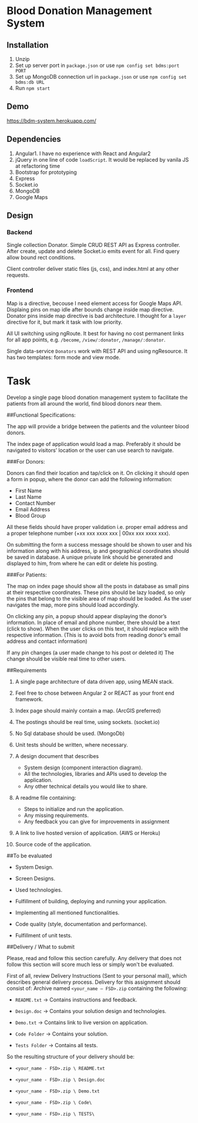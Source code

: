 # Blood Donation Management System

## Installation

1. Unzip
2. Set up server port in `package.json` or use `npm config set bdms:port PORT`
3. Set up MongoDB connection url in `package.json` or use `npm config set bdms:db URL`
4. Run `npm start`

## Demo
 
https://bdm-system.herokuapp.com/

## Dependencies

1. Angular1. I have no experience with React and Angular2
2. jQuery in one line of code `loadScript`. It would be replaced by vanila JS at refactoring time
3. Bootstrap for prototyping
4. Express
5. Socket.io
6. MongoDB
7. Google Maps

## Design

### Backend

Single collection Donator. Simple CRUD REST API as Express controller. After create, update and delete Socket.io emits event for all. Find query allow bound rect conditions.

Client controller deliver static files (js, css), and index.html at any other requests.

### Frontend

Map is a directive, becouse I need element access for Google Maps API. Displaing pins on map idle after bounds change inside map directive. Donator pins inside map directive is bad architecture. I thought for a `layer` directive for it, but mark it task with low priority.

All UI switching using ngRoute. It best for having no cost permanent links for all app points, e.g. `/become`, `/view/:donator`, `/manage/:donator`.

Single data-service `Donators` work with REST API and using ngResource. It has two templates: form mode and view mode.

# Task

Develop a single page blood donation management system to facilitate the patients from all around the world, find blood donors near them.

##Functional Specifications:

The app will provide a bridge between the patients and the volunteer blood donors.

The index page of application would load a map. Preferably it should be navigated to visitors’ location or the user can use search to navigate.

###For Donors:

Donors can find their location and tap/click on it. On clicking it should open a form in popup, where the donor can add the following information:

* First Name
* Last Name
* Contact Number
* Email Address 
* Blood Group

All these fields should have proper validation i.e. proper email address and a proper telephone number (+xx xxx xxxx xxx | 00xx xxx xxxx xxx).

On submitting the form a success message should be shown to user and his information along with his address, ip and geographical coordinates should be saved in database. 
A unique private link should be generated and displayed to him, from where he can edit or delete his posting.

###For Patients:

The map on index page should show all the posts in database as small pins at their respective coordinates. These pins should be lazy loaded, so only the pins that belong to the visible area of map should be loaded. As the user navigates the map, more pins should load accordingly.

On clicking any pin, a popup should appear displaying the donor’s information. In place of email and phone number, there should be a text (click to show). When the user clicks on this text, it should replace with the respective information. (This is to avoid bots from reading donor’s email address and contact information)

If any pin changes (a user made change to his post or deleted it) The change should be visible real time to other users.


##Requirements

1. A single page architecture of data driven app, using MEAN stack.

1. Feel free to chose between Angular 2 or REACT as your front end framework.

1. Index page should mainly contain a map. (ArcGIS preferred)

1. The postings should be real time, using sockets. (socket.io)

1. No Sql database should be used. (MongoDb)

1. Unit tests should be written, where necessary.

1. A design document that describes

	* System design (component interaction diagram).
	* All the technologies, libraries and APIs used to develop the application.
	* Any other technical details you would like to share.

1. A readme file containing:

	* Steps to initialize and run the application.
	* Any missing requirements.
	* Any feedback you can give for improvements in assignment

1. A link to live hosted version of application. (AWS or Heroku)

1. Source code of the application.

##To be evaluated

* System Design.

* Screen Designs.

* Used technologies.

* Fulfillment of building, deploying and running your application.

* Implementing all mentioned functionalities.

* Code quality (style, documentation and performance).

* Fulfillment of unit tests.

##Delivery / What to submit

Please, read and follow this section carefully. Any delivery that does not follow this section will score much less or simply won't be evaluated.

First of all, review Delivery Instructions (Sent to your personal mail), which describes general delivery process. Delivery for this assignment should consist of: Archive named `<your_name – FSD>.zip` containing the following:

* `README.txt` -> Contains instructions and feedback.

* `Design.doc` -> Contains your solution design and technologies.

* `Demo.txt` -> Contains link to live version on application.

* `Code Folder` -> Contains your solution.

* `Tests Folder` -> Contains all tests.

So the resulting structure of your delivery should be:

* `<your_name - FSD>.zip \ README.txt`

* `<your_name - FSD>.zip \ Design.doc`

* `<your_name - FSD>.zip \ Demo.txt`

* `<your_name - FSD>.zip \ Code\`

* `<your_name - FSD>.zip \ TESTS\`